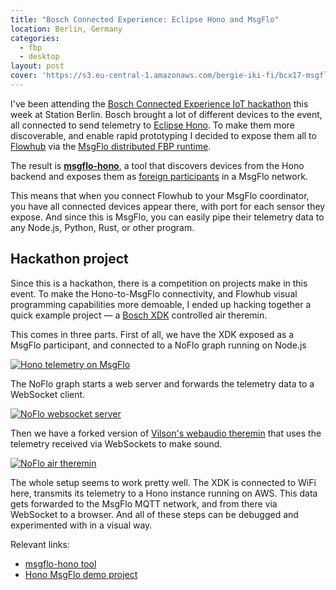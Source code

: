 ```yaml
---
title: "Bosch Connected Experience: Eclipse Hono and MsgFlo"
location: Berlin, Germany
categories:
  - fbp
  - desktop
layout: post
cover: 'https://s3.eu-central-1.amazonaws.com/bergie-iki-fi/bcx17-msgflo-hono.png'
---
```

I've been attending the [Bosch Connected Experience IoT hackathon](http://bcw.bosch-si.com/berlin/bcw-hackathon/?refresh=1) this week at Station Berlin. Bosch brought a lot of different devices to the event, all connected to send telemetry to [Eclipse Hono](http://www.eclipse.org/hono/). To make them more discoverable, and enable rapid prototyping I decided to expose them all to [Flowhub](https://flowhub.io) via the [MsgFlo distributed FBP runtime](https://msgflo.org).

The result is **[msgflo-hono](https://github.com/msgflo/msgflo-hono#readme)**, a tool that discovers devices from the Hono backend and exposes them as [foreign participants](https://msgflo.org/docs/foreign/) in a MsgFlo network.

This means that when you connect Flowhub to your MsgFlo coordinator, you have all connected devices appear there, with port for each sensor they expose. And since this is MsgFlo, you can easily pipe their telemetry data to any Node.js, Python, Rust, or other program.

## Hackathon project

Since this is a hackathon, there is a competition on projects make in this event. To make the Hono-to-MsgFlo connectivity, and Flowhub visual programming capabilities more demoable, I ended up hacking together a quick example project &mdash; a [Bosch XDK](https://xdk.bosch-connectivity.com/) controlled air theremin.

This comes in three parts. First of all, we have the XDK exposed as a MsgFlo participant, and connected to a NoFlo graph running on Node.js

[![Hono telemetry on MsgFlo](https://s3.eu-central-1.amazonaws.com/bergie-iki-fi/bcx17-msgflo-hono-small.png)](https://s3.eu-central-1.amazonaws.com/bergie-iki-fi/bcx17-msgflo-hono.png)

The NoFlo graph starts a web server and forwards the telemetry data to a WebSocket client.

[![NoFlo websocket server](https://s3.eu-central-1.amazonaws.com/bergie-iki-fi/bcx17-noflo-nodejs-small.png)](https://s3.eu-central-1.amazonaws.com/bergie-iki-fi/bcx17-noflo-nodejs.png)

Then we have a forked version of [Vilson's webaudio theremin](http://app.flowhub.io/#example/04847249319d2326fa92) that uses the telemetry received via WebSockets to make sound.

[![NoFlo air theremin](https://s3.eu-central-1.amazonaws.com/bergie-iki-fi/bcx17-noflo-browser-small.png)](https://s3.eu-central-1.amazonaws.com/bergie-iki-fi/bcx17-noflo-browser.png)

The whole setup seems to work pretty well. The XDK is connected to WiFi here, transmits its telemetry to a Hono instance running on AWS. This data gets forwarded to the MsgFlo MQTT network, and from there via WebSocket to a browser. And all of these steps can be debugged and experimented with in a visual way.

Relevant links:

* [msgflo-hono tool](https://github.com/msgflo/msgflo-hono#readme)
* [Hono MsgFlo demo project](https://github.com/msgflo/msgflo-example-bcx17)
